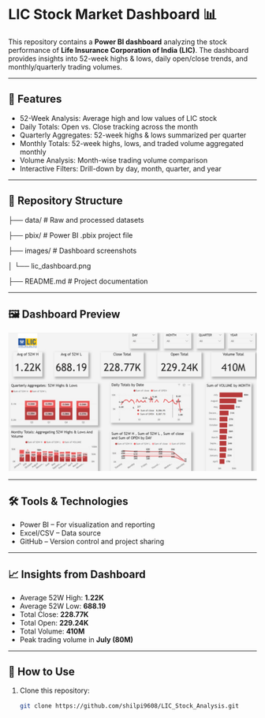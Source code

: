 # LIC Stock Market Dashboard 📊

This repository contains a **Power BI dashboard** analyzing the stock performance of **Life Insurance Corporation of India (LIC)**. The dashboard provides insights into 52-week highs & lows, daily open/close trends, and monthly/quarterly trading volumes.  

---

## 🚀 Features
- 52-Week Analysis: Average high and low values of LIC stock  
- Daily Totals: Open vs. Close tracking across the month  
- Quarterly Aggregates: 52-week highs & lows summarized per quarter  
- Monthly Totals: 52-week highs, lows, and traded volume aggregated monthly  
- Volume Analysis: Month-wise trading volume comparison  
- Interactive Filters: Drill-down by day, month, quarter, and year  

---

## 📂 Repository Structure

├── data/ # Raw and processed datasets

├── pbix/ # Power BI .pbix project file

├── images/ # Dashboard screenshots

│ └── lic_dashboard.png

├── README.md # Project documentation


---

## 🖼️ Dashboard Preview  

![LIC Dashboard](images/lic_dashboard.png)  

---

## 🛠️ Tools & Technologies
- Power BI – For visualization and reporting  
- Excel/CSV – Data source  
- GitHub – Version control and project sharing  

---

## 📈 Insights from Dashboard
- Average 52W High: **1.22K**  
- Average 52W Low: **688.19**  
- Total Close: **228.77K**  
- Total Open: **229.24K**  
- Total Volume: **410M**  
- Peak trading volume in **July (80M)**  

---

## 🔧 How to Use
1. Clone this repository:  
   ```bash
   git clone https://github.com/shilpi9608/LIC_Stock_Analysis.git
